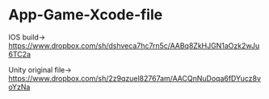 App-Game-Xcode-file
===================
IOS build-> https://www.dropbox.com/sh/dshveca7hc7rn5c/AABq8ZkHJGN1aOzk2wJu6TC2a




Unity original file-> https://www.dropbox.com/sh/2z9qzuel82767am/AACQnNuDoqa6fDYucz8voYzNa
